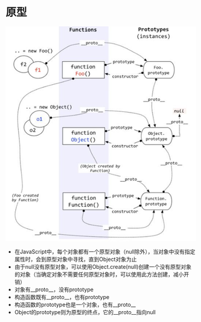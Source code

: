 # 原型

![图示](https://github.com/15992033543/notes/raw/master/img/prototype.jpg)

* 在JavaScript中，每个对象都有一个原型对象（null除外），当对象中没有指定属性时，会到原型对象中寻找，直到Object对象为止
* 由于null没有原型对象，可以使用Object.create(null)创建一个没有原型对象的对象（当确定对象不需要任何原型对象时，可以使用此方法创建，减小开销）
* 对象有__proto__，没有prototype
* 构造函数既有__proto__，也有prototype
* 构造函数的prototype也是一个对象，也有__proto__
* Object的prototype则为原型的终点，它的__proto__指向null